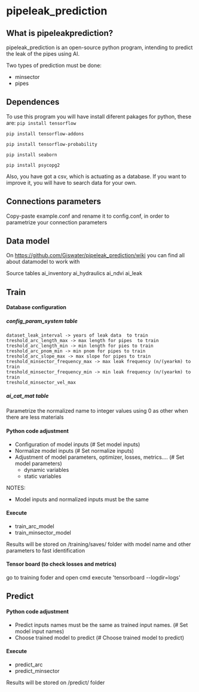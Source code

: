 # pipeleak_prediction

## What is pipeleakprediction?
pipeleak_prediction is an open-source python program, intending to predict the leak of the pipes using AI.

Two types of prediction must be done:
- minsector
- pipes
    
## Dependences
To use this program you will have install diferent pakages for python, these are:
`pip install tensorflow`

`pip install tensorflow-addons`

`pip install tensorflow-probability`

`pip install seaborn`

`pip install psycopg2`

Also, you have got a csv, which is actuating as a database.
 If you want to improve it, you will have to search data for your own.

## Connections parameters
Copy-paste example.conf and rename it to config.conf, in order to parametrize your connection parameters

## Data model

On https://github.com/Giswater/pipeleak_prediction/wiki you can find all about datamodel to work with

Source tables
    ai_inventory
    ai_hydraulics
    ai_ndvi
    ai_leak
     
## Train

#### Database configuration

##### config_param_system table
    dataset_leak_interval -> years of leak data  to train
    treshold_arc_length_max -> max length for pipes  to train 
    treshold_arc_length_min -> min length for pies to train
    treshold_arc_pnom_min -> min pnom for pipes to train
    treshold_arc_slope_max -> max slope for pipes to train
    treshold_minsector_frequency_max -> max leak frequency (n/(yearkm) to train
    treshold_minsector_frequency_min -> min leak frequency (n/(yearkm) to train
    treshold_minsector_vel_max   

##### ai_cat_mat table
Parametrize the normalized name to integer values using 0 as other when there are less materials

#### Python code adjustment
- Configuration of model inputs (# Set model inputs)
- Normalize model inputs (# Set normalize inputs)    
- Adjustment of model parameters, optimizer, losses, metrics.... (# Set model parameters)
    * dynamic variables 
    * static variables
	
NOTES:
- Model inputs and normalized inputs must be the same

#### Execute
- train_arc_model
- train_minsector_model

Results will be stored on /training/saves/ folder with model name and other parameters to fast identification

#### Tensor board (to check losses and metrics)
go to training foder and open cmd
execute 'tensorboard --logdir=logs'

    
## Predict

#### Python code adjustment
- Predict inputs names must be the same as trained input names. (# Set model input names)
- Choose trained model to predict (# Choose trained model to predict)

#### Execute
- predict_arc
- predict_minsector

Results will be stored on /predict/ folder
